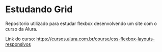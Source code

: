 # Estudando Grid

Repositorio utilizado para estudar flexbox desenvolvendo um site com o curso da Alura.

Link do curso: https://cursos.alura.com.br/course/css-flexbox-layouts-responsivos
